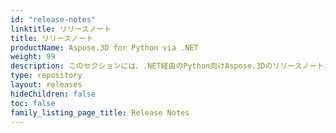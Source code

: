 ```yaml
---
id: "release-notes"
linktitle: リリースノート
title: リリースノート
productName: Aspose.3D for Python via .NET
weight: 99
description: このセクションには、.NET経由のPython向けAspose.3Dのリリースノートが記載されています。これらのリリースノートでは、現在のバージョンで修正された問題のリストと、公開されているAPIおよび動作の変更点について説明します。
type: repository
layout: releases
hideChildren: false
toc: false
family_listing_page_title: Release Notes
---
```


